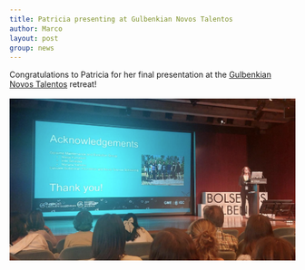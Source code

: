 ```yaml
---
title: Patricia presenting at Gulbenkian Novos Talentos
author: Marco
layout: post
group: news
---
```

Congratulations to Patricia for her final presentation at the 
<a href="https://gulbenkian.pt/bolsas-lista/novos-talentos/" target="_blank"> Gulbenkian Novos Talentos</a> retreat!
<br>
<br>
<img src="/static/img/labpics/GulbenkianTalent.png" alt="Patricia presenting" width="750">
